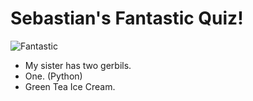 # Sebastian's Fantastic Quiz!
![Fantastic](https://orig00.deviantart.net/747e/f/2013/161/f/5/profile_picture_by_fantastic_frog-d68kdsv.jpg)
* My sister has two gerbils.
* One. (Python)
* Green Tea Ice Cream.


